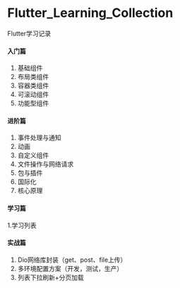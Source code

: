 # Flutter_Learning_Collection
Flutter学习记录

#### 入门篇
1. 基础组件
2. 布局类组件
3. 容器类组件
4. 可滚动组件
5. 功能型组件

#### 进阶篇
1. 事件处理与通知
2. 动画
3. 自定义组件
4. 文件操作与网络请求
5. 包与插件
6. 国际化
7. 核心原理

#### 学习篇
1.学习列表

#### 实战篇
1. Dio网络库封装（get、post、file上传）
2. 多环境配置方案（开发，测试，生产）
3. 列表下拉刷新+分页加载


